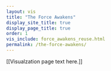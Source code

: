 ```yaml
---
layout: vis
title: "The Force Awakens"
display_site_title: true
display_page_title: true
order: 1
vis_include: force_awakens_reuse.html
permalink: /the-force-awakens/
---
```


[[Visualzation page text here.]]
